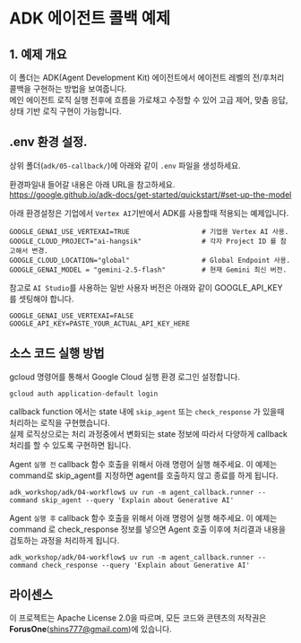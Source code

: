 # ADK 에이전트 콜백 예제

## 1. 예제 개요
이 폴더는 ADK(Agent Development Kit) 에이전트에서 에이전트 레벨의 전/후처리 콜백을 구현하는 방법을 보여줍니다.   
메인 에이전트 로직 실행 전후에 흐름을 가로채고 수정할 수 있어 고급 제어, 맞춤 응답, 상태 기반 로직 구현이 가능합니다.

## .env 환경 설정.

상위 폴더(`adk/05-callback/`)에 아래와 같이 `.env` 파일을 생성하세요. 

환경파일내 들어갈 내용은 아래 URL을 참고하세요.    
https://google.github.io/adk-docs/get-started/quickstart/#set-up-the-model 

아래 환경설정은 기업에서 `Vertex AI`기반에서 ADK를 사용할때 적용되는 예제입니다.    

```
GOOGLE_GENAI_USE_VERTEXAI=TRUE                  # 기업용 Vertex AI 사용.
GOOGLE_CLOUD_PROJECT="ai-hangsik"               # 각자 Project ID 를 참고해서 변경.
GOOGLE_CLOUD_LOCATION="global"                  # Global Endpoint 사용.
GOOGLE_GENAI_MODEL = "gemini-2.5-flash"         # 현재 Gemini 최신 버전.
```

참고로 `AI Studio`를 사용하는 일반 사용자 버전은 아래와 같이 GOOGLE_API_KEY 를 셋팅해야 합니다.  

```
GOOGLE_GENAI_USE_VERTEXAI=FALSE
GOOGLE_API_KEY=PASTE_YOUR_ACTUAL_API_KEY_HERE
```

## 소스 코드 실행 방법
gcloud 명령어를 통해서 Google Cloud 실행 환경 로그인 설정합니다.
```
gcloud auth application-default login
```
callback function 에서는 state 내에 `skip_agent` 또는 `check_response` 가 있을때 처리하는 로직을 구현했습니다.   
실제 로직상으로는 처리 과정중에서 변화되는 state 정보에 따라서 다양하게 callback처리를 할 수 있도록 구현하면 됩니다. 

Agent `실행 전` callback 함수 호출을 위해서 아래 명령어 실행 해주세요.
이 예제는 command로 skip_agent를 지정하면 agent를 호출하지 않고 종료를 하게 됩니다.
```
adk_workshop/adk/04-workflow$ uv run -m agent_callback.runner --command skip_agent --query 'Explain about Generative AI'
```

Agent `실행 후` callback 함수 호출을 위해서 아래 명령어 실행 해주세요.
이 예제는 command 로 check_response 정보를 넣으면 Agent 호출 이후에 처리결과 내용을 검토하는 과정을 처리하게 됩니다.
```
adk_workshop/adk/04-workflow$ uv run -m agent_callback.runner --command check_response --query 'Explain about Generative AI'
```
   

## 라이센스
이 프로젝트는 Apache License 2.0을 따르며, 모든 코드와 콘텐츠의 저작권은 **ForusOne**(shins777@gmail.com)에 있습니다.